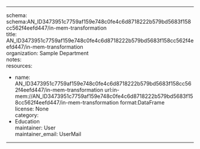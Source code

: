 


---  
schema: schema:AN_ID3473951c7759af159e748c0fe4c6d8718222b579bd5683f158cc562f4eefd447/in-mem-transformation  
title: AN_ID3473951c7759af159e748c0fe4c6d8718222b579bd5683f158cc562f4eefd447/in-mem-transformation  
organization: Sample Department  
notes:   
resources:  
- name: AN_ID3473951c7759af159e748c0fe4c6d8718222b579bd5683f158cc562f4eefd447/in-mem-transformation 
 url:in-mem://AN_ID3473951c7759af159e748c0fe4c6d8718222b579bd5683f158cc562f4eefd447/in-mem-transformation 
 format:DataFrame  
license: None  
category:
 - Education  
maintainer: User  
maintainer_email: UserMail  
---